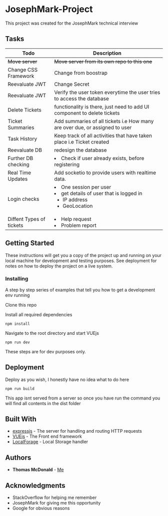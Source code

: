 # JosephMark-Project

This project was created for the JosephMark technical interview

## Tasks

| Todo             | Description                                                             |
|------------------|-------------------------------------------------------------------------|
| ~~Move server~~ |   ~~Move server from its own repo to this one~~                         |
| Change CSS Framework | Change from boostrap  |
| Reevaluate JWT   | Change Secret                                                           |
| Reevaluate JWT   | Verify the user token everytime the user tries to access the database   |
| Delete Tickets   | functionality is there, just need to add UI component to delete tickets |
| Ticket Summaries | Add summaries of all tickets i.e How many are over due, or assigned to user |
| Task History     | Keep track of all activities that have taken place i.e Ticket created |
| Reevaluate DB | redesign the database |
| Further DB checking | <li>Check if user already exists, before registering</li> |
| Real Time Updates | Add socketio to provide users with realtime data.                       |
| Login checks | <li>One session per user</li><li>get details of user that is logged in <ul><li>IP address</li><li>GeoLocation</li></ul></li>|
| Diffent Types of tickets | <li>Help request</li><li>Problem report</li>    |



## Getting Started

These instructions will get you a copy of the project up and running on your local machine for development and testing purposes. See deployment for notes on how to deploy the project on a live system.

### Installing

A step by step series of examples that tell you how to get a development env running

Clone this repo

Install all required dependencies
```
npm install
```
Navigate to the root directory and start VUEjs
```
npm run dev
```
These steps are for dev purposes only.

## Deployment

Deploy as you wish, I honestly have no idea what to do here
```
npm run build
```
This app isnt served from a server so once you have run the command you will find all contents in the dist folder


## Built With

- [expressjs](https://github.com/expressjs/express) - The server for handling and routing HTTP requests
- [VUEjs](https://vuejs.org/) - The Front end framework
- [LocalForage](https://github.com/localForage/localForage) - Local Storage handler



## Authors

* **Thomas McDonald** - [Me](http://thomasmcdonald.id.au)


## Acknowledgments

* StackOverflow for helping me remember
* JosephMark for giving me this opportunity
* Google for obvious reasons

